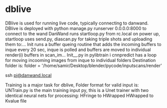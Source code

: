 # dblive
DBlive is used for running live code, typically connecting to danwand.
DBlive is deployed with python manage.py runserver 0.0.0.0:8000 to connect to the wand
DanWand runs startloop.py from rc.local on power up, startloop uses send.py, diascan.py for taking triple shots and uploading them to:...
Init runs a buffer queing routine that adds the incoming buffers to inque
every 20 sec, inque is polled and buffers are moved to individual render(i) buffers in scan_im...
Init__.py in pylibtrain i cnnpredict has a loop for moving incooming images from inque to individual folders
Destination folder is: folder = '/home/samir/Desktop/blender/pycode/inputscans/render'

ssh pi@danwand.local

Training is a major task for dblive, Folder format for valid input is:
UNTrain.py is the main training input py, this is a Unet trainer with two identical neural nets for processing:
    HFringe to HWrapped
    HWrapped to Kvalue file
